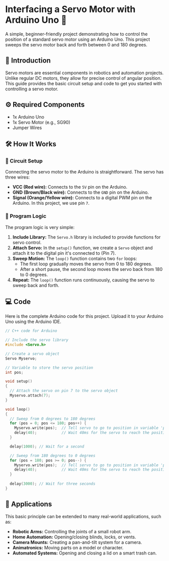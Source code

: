 # Interfacing a Servo Motor with Arduino Uno 🤖

A simple, beginner-friendly project demonstrating how to control the position of a standard servo motor using an Arduino Uno. This project sweeps the servo motor back and forth between 0 and 180 degrees.

## 📖 Introduction

Servo motors are essential components in robotics and automation projects. Unlike regular DC motors, they allow for precise control of angular position. This guide provides the basic circuit setup and code to get you started with controlling a servo motor.

## ⚙️ Required Components

*   1x Arduino Uno
*   1x Servo Motor (e.g., SG90)
*   Jumper Wires

## 🛠️ How It Works

### 🔌 Circuit Setup

Connecting the servo motor to the Arduino is straightforward. The servo has three wires:

*   **VCC (Red wire):** Connects to the `5V` pin on the Arduino.
*   **GND (Brown/Black wire):** Connects to the `GND` pin on the Arduino.
*   **Signal (Orange/Yellow wire):** Connects to a digital PWM pin on the Arduino. In this project, we use pin `7`.

### 🧠 Program Logic

The program logic is very simple:

1.  **Include Library:** The `Servo.h` library is included to provide functions for servo control.
2.  **Attach Servo:** In the `setup()` function, we create a `Servo` object and attach it to the digital pin it's connected to (Pin 7).
3.  **Sweep Motion:** The `loop()` function contains two `for` loops:
    *   The first loop gradually moves the servo from 0 to 180 degrees.
    *   After a short pause, the second loop moves the servo back from 180 to 0 degrees.
4.  **Repeat:** The `loop()` function runs continuously, causing the servo to sweep back and forth.

## 💻 Code

Here is the complete Arduino code for this project. Upload it to your Arduino Uno using the Arduino IDE.

```cpp
// C++ code for Arduino

// Include the servo library
#include <Servo.h>

// Create a servo object
Servo Myservo;

// Variable to store the servo position
int pos;

void setup()
{
  // Attach the servo on pin 7 to the servo object
  Myservo.attach(7);
}

void loop()
{
  // Sweep from 0 degrees to 180 degrees
  for (pos = 0; pos <= 180; pos++) {
    Myservo.write(pos);  // Tell servo to go to position in variable 'pos'
    delay(40);           // Wait 40ms for the servo to reach the position
  }

  delay(1000); // Wait for a second

  // Sweep from 180 degrees to 0 degrees
  for (pos = 180; pos >= 0; pos--) {
    Myservo.write(pos);  // Tell servo to go to position in variable 'pos'
    delay(40);           // Wait 40ms for the servo to reach the position
  }
  
  delay(3000); // Wait for three seconds
}
```
## 🚀 Applications

This basic principle can be extended to many real-world applications, such as:

*   **Robotic Arms:** Controlling the joints of a small robot arm.
*   **Home Automation:** Opening/closing blinds, locks, or vents.
*   **Camera Mounts:** Creating a pan-and-tilt system for a camera.
*   **Animatronics:** Moving parts on a model or character.
*   **Automated Systems:** Opening and closing a lid on a smart trash can.
